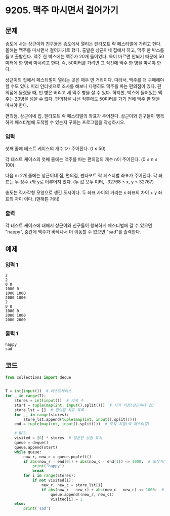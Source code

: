 #  9205. 맥주 마시면서 걸어가기

## 문제

송도에 사는 상근이와 친구들은 송도에서 열리는 펜타포트 락 페스티벌에 가려고 한다. 올해는 맥주를 마시면서 걸어가기로 했다. 출발은 상근이네 집에서 하고, 맥주 한 박스를 들고 출발한다. 맥주 한 박스에는 맥주가 20개 들어있다. 목이 마르면 안되기 때문에 50미터에 한 병씩 마시려고 한다. 즉, 50미터를 가려면 그 직전에 맥주 한 병을 마셔야 한다.

상근이의 집에서 페스티벌이 열리는 곳은 매우 먼 거리이다. 따라서, 맥주를 더 구매해야 할 수도 있다. 미리 인터넷으로 조사를 해보니 다행히도 맥주를 파는 편의점이 있다. 편의점에 들렸을 때, 빈 병은 버리고 새 맥주 병을 살 수 있다. 하지만, 박스에 들어있는 맥주는 20병을 넘을 수 없다. 편의점을 나선 직후에도 50미터를 가기 전에 맥주 한 병을 마셔야 한다.

편의점, 상근이네 집, 펜타포트 락 페스티벌의 좌표가 주어진다. 상근이와 친구들이 행복하게 페스티벌에 도착할 수 있는지 구하는 프로그램을 작성하시오.



### 입력

첫째 줄에 테스트 케이스의 개수 t가 주어진다. (t ≤ 50)

각 테스트 케이스의 첫째 줄에는 맥주를 파는 편의점의 개수 n이 주어진다. (0 ≤ n ≤ 100).

다음 n+2개 줄에는 상근이네 집, 편의점, 펜타포트 락 페스티벌 좌표가 주어진다. 각 좌표는 두 정수 x와 y로 이루어져 있다. (두 값 모두 미터, -32768 ≤ x, y ≤ 32767)

송도는 직사각형 모양으로 생긴 도시이다. 두 좌표 사이의 거리는 x 좌표의 차이 + y 좌표의 차이 이다. (맨해튼 거리)

### 출력

각 테스트 케이스에 대해서 상근이와 친구들이 행복하게 페스티벌에 갈 수 있으면 "happy", 중간에 맥주가 바닥나서 더 이동할 수 없으면 "sad"를 출력한다. 



## 예제

### 입력 1

```
2
2
0 0
1000 0
1000 1000
2000 1000
2
0 0
1000 0
2000 1000
2000 2000
```



### 출력 1

```
happy
sad
```





## 코드

```python
from collections import deque


T = int(input())  # 테스트케이스
for _ in range(T):
    stores = int(input())  # 가게 수
    start = tuple(map(int, input().split()))  # 시작 지점(상근이네 집)
    store_lst = []  # 편의점 좌표 목록
    for __ in range(stores):
        store_lst.append(tuple(map(int, input().split())))
    end = tuple(map(int, input().split()))  # 도착 지점(락 페스티벌)

    # BFS
    visited = [0] * stores  # 방문한 상점 표시
    queue = deque()
    queue.append(start)
    while queue:
        now_r, now_c = queue.popleft()
        if abs(now_r - end[0]) + abs(now_c - end[1]) <= 1000:  # 도착지점에 도달 가능
            print('happy')
            break
        for i in range(stores):
            if not visited[i]:
                new_r, new_c = store_lst[i]
                if abs(now_r - new_r) + abs(now_c - new_c) <= 1000:  # 다음 상점에 도달 가능
                    queue.append((new_r, new_c))
                    visited[i] = 1
    else:
        print('sad')
```

